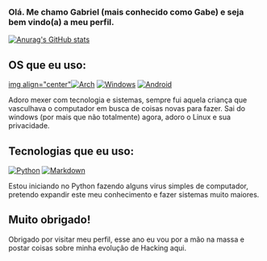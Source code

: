 ### Olá. Me chamo Gabriel (mais conhecido como Gabe) e seja bem vindo(a) a meu perfil.

[![Anurag's GitHub stats](https://github-readme-stats.vercel.app/api?username=gabbeee&show_icons=true&theme=transparent)](https://github.com/gabbeee)

## OS que eu uso:

[img align="center"![Arch](https://img.shields.io/badge/Arch_Linux-1793D1?style=for-the-badge&logo=arch-linux&logoColor=white)](https://archlinux.org/download/)
[![Windows](https://img.shields.io/badge/Windows-0078D6?style=for-the-badge&logo=windows&logoColor=white)](https://www.microsoft.com/en-us/windows?wa=wsignin1.0&r=1)
[![Android](https://img.shields.io/badge/Android-3DDC84?style=for-the-badge&logo=android&logoColor=white)](https://www.android.com/intl/pt-BR_br/android-13/)

Adoro mexer com tecnologia e sistemas, sempre fui aquela criança que vasculhava o computador em busca de coisas novas para fazer. Sai do windows (por mais que não totalmente) agora, adoro o Linux e sua privacidade.

## Tecnologias que eu uso:

[![Python](https://img.shields.io/badge/Python-3776AB?style=for-the-badge&logo=python&logoColor=white)](https://www.python.org/)
[![Markdown](https://img.shields.io/badge/Markdown-000000?style=for-the-badge&logo=markdown&logoColor=white)](https://www.markdownguide.org/)
  
  Estou iniciando no Python fazendo alguns virus simples de computador, pretendo expandir este meu conhecimento e fazer sistemas muito maiores.
  
  ## Muito obrigado!
  
  Obrigado por visitar meu perfil, esse ano eu vou por a mão na massa e postar coisas sobre minha evolução de Hacking aqui.
